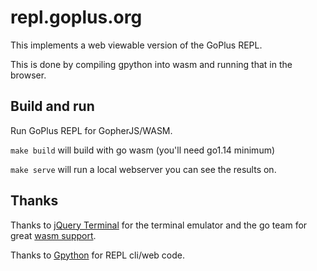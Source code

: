 # repl.goplus.org

This implements a web viewable version of the GoPlus REPL.

This is done by compiling gpython into wasm and running that in the
browser.

## Build and run

Run GoPlus REPL for GopherJS/WASM.

`make build` will build with go wasm (you'll need go1.14 minimum)

`make serve` will run a local webserver you can see the results on.

## Thanks

Thanks to [jQuery Terminal](https://terminal.jcubic.pl/) for the
terminal emulator and the go team for great [wasm
support](https://github.com/golang/go/wiki/WebAssembly).

Thanks to [Gpython](https://github.com/go-python/gpython) for REPL cli/web code.
